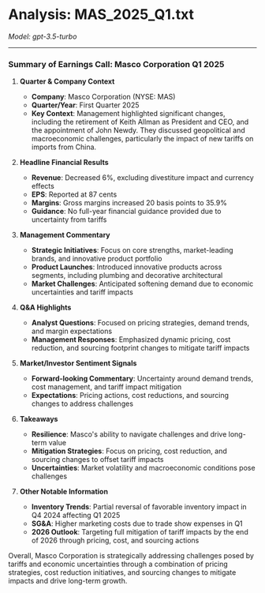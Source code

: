 # Analysis: MAS_2025_Q1.txt

*Model: gpt-3.5-turbo*

---

### Summary of Earnings Call: Masco Corporation Q1 2025

1. **Quarter & Company Context**
   - **Company**: Masco Corporation (NYSE: MAS)
   - **Quarter/Year**: First Quarter 2025
   - **Key Context**: Management highlighted significant changes, including the retirement of Keith Allman as President and CEO, and the appointment of John Newdy. They discussed geopolitical and macroeconomic challenges, particularly the impact of new tariffs on imports from China.

2. **Headline Financial Results**
   - **Revenue**: Decreased 6%, excluding divestiture impact and currency effects
   - **EPS**: Reported at 87 cents
   - **Margins**: Gross margins increased 20 basis points to 35.9%
   - **Guidance**: No full-year financial guidance provided due to uncertainty from tariffs

3. **Management Commentary**
   - **Strategic Initiatives**: Focus on core strengths, market-leading brands, and innovative product portfolio
   - **Product Launches**: Introduced innovative products across segments, including plumbing and decorative architectural
   - **Market Challenges**: Anticipated softening demand due to economic uncertainties and tariff impacts

4. **Q&A Highlights**
   - **Analyst Questions**: Focused on pricing strategies, demand trends, and margin expectations
   - **Management Responses**: Emphasized dynamic pricing, cost reduction, and sourcing footprint changes to mitigate tariff impacts

5. **Market/Investor Sentiment Signals**
   - **Forward-looking Commentary**: Uncertainty around demand trends, cost management, and tariff impact mitigation
   - **Expectations**: Pricing actions, cost reductions, and sourcing changes to address challenges

6. **Takeaways**
   - **Resilience**: Masco's ability to navigate challenges and drive long-term value
   - **Mitigation Strategies**: Focus on pricing, cost reduction, and sourcing changes to offset tariff impacts
   - **Uncertainties**: Market volatility and macroeconomic conditions pose challenges

7. **Other Notable Information**
   - **Inventory Trends**: Partial reversal of favorable inventory impact in Q4 2024 affecting Q1 2025
   - **SG&A**: Higher marketing costs due to trade show expenses in Q1
   - **2026 Outlook**: Targeting full mitigation of tariff impacts by the end of 2026 through pricing, cost, and sourcing actions

Overall, Masco Corporation is strategically addressing challenges posed by tariffs and economic uncertainties through a combination of pricing strategies, cost reduction initiatives, and sourcing changes to mitigate impacts and drive long-term growth.